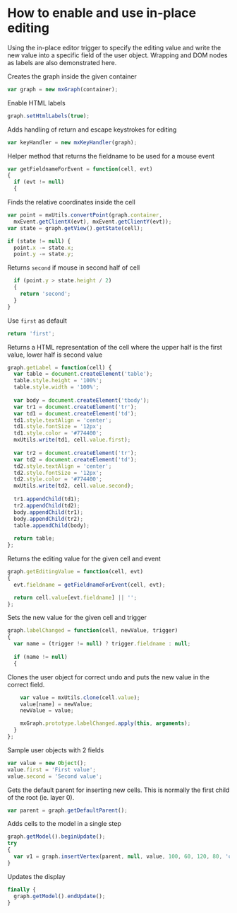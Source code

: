 # How to enable and use in-place editing

Using the in-place editor trigger to specify the editing value and write the new value into
a specific field of the user object. Wrapping and DOM nodes as labels are also demonstrated here.

Creates the graph inside the given container

```js
var graph = new mxGraph(container);
```

Enable HTML labels

```js
graph.setHtmlLabels(true);
```

Adds handling of return and escape keystrokes for editing

```js
var keyHandler = new mxKeyHandler(graph);
```

Helper method that returns the fieldname to be used for a mouse event

```js
var getFieldnameForEvent = function(cell, evt)
{
  if (evt != null)
  {
```

Finds the relative coordinates inside the cell

```js
var point = mxUtils.convertPoint(graph.container,
  mxEvent.getClientX(evt), mxEvent.getClientY(evt));
var state = graph.getView().getState(cell);

if (state != null) {
  point.x -= state.x;
  point.y -= state.y;
```

Returns `second` if mouse in second half of cell

```js
  if (point.y > state.height / 2)
  {
    return 'second';
  }
}
```

Use `first` as default

```js
return 'first';
```

Returns a HTML representation of the cell where the upper half is the first value, 
lower half is second value

```js
graph.getLabel = function(cell) {
  var table = document.createElement('table');
  table.style.height = '100%';
  table.style.width = '100%';
  
  var body = document.createElement('tbody');
  var tr1 = document.createElement('tr');
  var td1 = document.createElement('td');
  td1.style.textAlign = 'center';
  td1.style.fontSize = '12px';
  td1.style.color = '#774400';
  mxUtils.write(td1, cell.value.first);
  
  var tr2 = document.createElement('tr');
  var td2 = document.createElement('td');
  td2.style.textAlign = 'center';
  td2.style.fontSize = '12px';
  td2.style.color = '#774400';
  mxUtils.write(td2, cell.value.second);
  
  tr1.appendChild(td1);
  tr2.appendChild(td2);
  body.appendChild(tr1);
  body.appendChild(tr2);
  table.appendChild(body);
  
  return table;
};
```

Returns the editing value for the given cell and event

```js
graph.getEditingValue = function(cell, evt)
{
  evt.fieldname = getFieldnameForEvent(cell, evt);

  return cell.value[evt.fieldname] || '';
};
```

Sets the new value for the given cell and trigger

```js
graph.labelChanged = function(cell, newValue, trigger)
{
  var name = (trigger != null) ? trigger.fieldname : null;
  
  if (name != null)
  {
```

Clones the user object for correct undo and puts
the new value in the correct field.

```js
    var value = mxUtils.clone(cell.value);
    value[name] = newValue;
    newValue = value;

    mxGraph.prototype.labelChanged.apply(this, arguments);
  }
};
```

Sample user objects with 2 fields

```js
var value = new Object();
value.first = 'First value';
value.second = 'Second value';
```

Gets the default parent for inserting new cells.
This is normally the first child of the root (ie. layer 0).

```js
var parent = graph.getDefaultParent();
```

Adds cells to the model in a single step

```js
graph.getModel().beginUpdate();
try
{
  var v1 = graph.insertVertex(parent, null, value, 100, 60, 120, 80, 'overflow=fill;');
}
```

Updates the display

```js
finally {
  graph.getModel().endUpdate();
}
```
